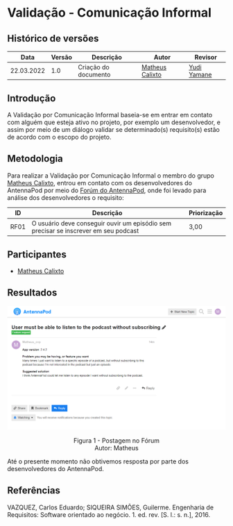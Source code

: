 # Validação - Comunicação Informal

## Histórico de versões
| Data       | Versão | Descrição            | Autor                                            | Revisor |
| ---------- | ------ | -------------------- | ------------------------------------------------ | ------- |
| 22.03.2022 | 1.0    | Criação do documento | [Matheus Calixto](https://github.com/matheuscvp) | [Yudi Yamane](https://github.com/yudi-azvd)        |

## Introdução

A Validação por Comunicação Informal baseia-se em entrar em contato com alguém que esteja ativo no projeto, por exemplo um desenvolvedor, e assim por meio de um diálogo validar se determinado(s) requisito(s) estão de acordo com o escopo do projeto.

## Metodologia

Para realizar a Validação por Comunicação Informal o membro do grupo [Matheus Calixto](https://github.com/matheuscvp), entrou em contato com os desenvolvedores do AntennaPod por meio do [Forúm do AntennaPod](https://forum.antennapod.org), onde foi levado para análise dos desenvolvedores o requisito:

| ID   | Descrição                                                                           | Priorização |
| ---- | ----------------------------------------------------------------------------------- | ----------- |
| RF01 | O usuário deve conseguir ouvir um episódio sem precisar se inscrever em seu podcast | 3,00        |

## Participantes

- [Matheus Calixto](https://github.com/matheuscvp)

## Resultados

![Postagem no Fórum](../../img/Forum-AntennaPod.png)

<p align = "center"> 
Figura 1 - Postagem no Fórum <br>
Autor: Matheus
</p>

Até o presente momento não obtivemos resposta por parte dos desenvolvedores do AntennaPod.

## Referências

VAZQUEZ, Carlos Eduardo; SIQUEIRA SIMÕES, Guilerme. Engenharia de Requisitos: Software orientado ao negócio. 1. ed. rev. [S. l.: s. n.], 2016.